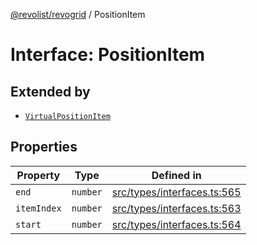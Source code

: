[@revolist/revogrid](README.md) / PositionItem

# Interface: PositionItem

## Extended by

- [`VirtualPositionItem`](Interface.VirtualPositionItem.md)

## Properties

| Property | Type | Defined in |
| ------ | ------ | ------ |
| `end` | `number` | [src/types/interfaces.ts:565](https://github.com/revolist/revogrid/blob/b6cbd022f95d7e046d6bc88abeaf01a3bc067577/src/types/interfaces.ts#L565) |
| `itemIndex` | `number` | [src/types/interfaces.ts:563](https://github.com/revolist/revogrid/blob/b6cbd022f95d7e046d6bc88abeaf01a3bc067577/src/types/interfaces.ts#L563) |
| `start` | `number` | [src/types/interfaces.ts:564](https://github.com/revolist/revogrid/blob/b6cbd022f95d7e046d6bc88abeaf01a3bc067577/src/types/interfaces.ts#L564) |
